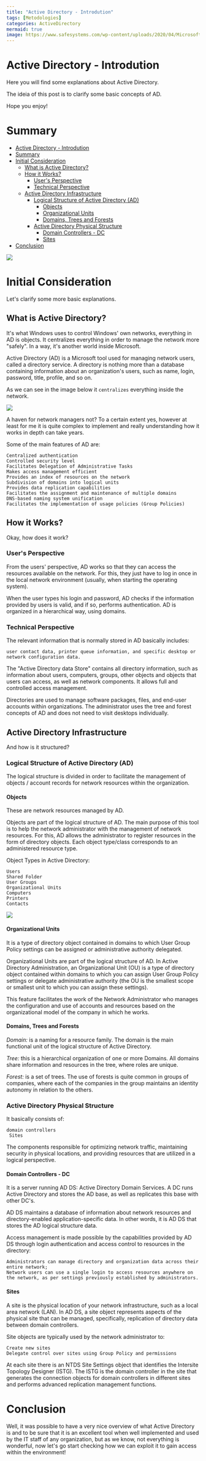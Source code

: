 ```yaml
---
title: "Active Directory - Introdution"
tags: [Metodologies]
categories: ActiveDirectory
mermaid: true
image: https://www.safesystems.com/wp-content/uploads/2020/04/Microsofts-LDAP-Security-Update-and-the-Impact-on-Financial-Institutions-Today-Header-Blog-Image.png
---
```


# Active Directory - Introdution

Here you will find some explanations about Active Directory.

The ideia of this post is to clarify some basic concepts of AD.

Hope you enjoy!

# Summary

- [Active Directory - Introdution](#active-directory---introdution)
- [Summary](#summary)
- [Initial Consideration](#initial-consideration)
  - [What is Active Directory?](#what-is-active-directory)
  - [How it Works?](#how-it-works)
    - [User's Perspective](#users-perspective)
    - [Technical Perspective](#technical-perspective)
  - [Active Directory Infrastructure](#active-directory-infrastructure)
    - [Logical Structure of Active Directory (AD)](#logical-structure-of-active-directory-ad)
      - [Objects](#objects)
      - [Organizational Units](#organizational-units)
      - [Domains, Trees and Forests](#domains-trees-and-forests)
    - [Active Directory Physical Structure](#active-directory-physical-structure)
      - [Domain Controllers - DC](#domain-controllers---dc)
      - [Sites](#sites)
- [Conclusion](#conclusion)

![](https://0x4rt3mis.github.io/assets/img/active-intro/active.png)

# Initial Consideration

Let's clarify some more basic explanations.

## What is Active Directory?

It's what Windows uses to control Windows' own networks, everything in AD is objects. It centralizes everything in order to manage the network more "safely". In a way, it's another world inside Microsoft.

Active Directory (AD) is a Microsoft tool used for managing network users, called a directory service. A directory is nothing more than a database containing information about an organization's users, such as name, login, password, title, profile, and so on.

As we can see in the image below it `centralizes` everything inside the network.

![](https://0x4rt3mis.github.io/assets/img/active-intro/active1.png)

A haven for network managers not? To a certain extent yes, however at least for me it is quite complex to implement and really understanding how it works in depth can take years.

Some of the main features of AD are:

```
Centralized authentication
Controlled security level
Facilitates Delegation of Administrative Tasks
Makes access management efficient
Provides an index of resources on the network
Subdivision of domains into logical units
Provides data replication capabilities
Facilitates the assignment and maintenance of multiple domains
DNS-based naming system unification
Facilitates the implementation of usage policies (Group Policies)
```

## How it Works?

Okay, how does it work?

### User's Perspective

From the users' perspective, AD works so that they can access the resources available on the network. For this, they just have to log in once in the local network environment (usually, when starting the operating system).

When the user types his login and password, AD checks if the information provided by users is valid, and if so, performs authentication. AD is organized in a hierarchical way, using domains.

### Technical Perspective

The relevant information that is normally stored in AD basically includes:

```
user contact data, printer queue information, and specific desktop or network configuration data.
```

The "Active Directory data Store" contains all directory information, such as information about users, computers, groups, other objects and objects that users can access, as well as network components. It allows full and controlled access management.

Directories are used to manage software packages, files, and end-user accounts within organizations. The administrator uses the tree and forest concepts of AD and does not need to visit desktops individually.

## Active Directory Infrastructure

And how is it structured?

### Logical Structure of Active Directory (AD)

The logical structure is divided in order to facilitate the management of objects / account records for network resources within the organization.

#### Objects

These are network resources managed by AD.

Objects are part of the logical structure of AD. The main purpose of this tool is to help the network administrator with the management of network resources. For this, AD allows the administrator to register resources in the form of directory objects. Each object type/class corresponds to an administered resource type.

Object Types in Active Directory:

```
Users
Shared Folder
User Groups
Organizational Units
Computers
Printers
Contacts
```

![](https://0x4rt3mis.github.io/assets/img/active-intro/active2.png)

#### Organizational Units

It is a type of directory object contained in domains to which User Group Policy settings can be assigned or administrative authority delegated.

Organizational Units are part of the logical structure of AD. In Active Directory Administration, an Organizational Unit (OU) is a type of directory object contained within domains to which you can assign User Group Policy settings or delegate administrative authority (the OU is the smallest scope or smallest unit to which you can assign these settings).

This feature facilitates the work of the Network Administrator who manages the configuration and use of accounts and resources based on the organizational model of the company in which he works.

#### Domains, Trees and Forests

*Domain:* is a naming for a resource family. The domain is the main functional unit of the logical structure of Active Directory.

*Tree:* this is a hierarchical organization of one or more Domains. All domains share information and resources in the tree, where roles are unique.

*Forest:* is a set of trees. The use of forests is quite common in groups of companies, where each of the companies in the group maintains an identity autonomy in relation to the others.

### Active Directory Physical Structure

It basically consists of:

```
domain controllers
 Sites
```

The components responsible for optimizing network traffic, maintaining security in physical locations, and providing resources that are utilized in a logical perspective.

#### Domain Controllers - DC

It is a server running AD DS: Active Directory Domain Services. A DC runs Active Directory and stores the AD base, as well as replicates this base with other DC's.

AD DS maintains a database of information about network resources and directory-enabled application-specific data. In other words, it is AD DS that stores the AD logical structure data.

Access management is made possible by the capabilities provided by AD DS through login authentication and access control to resources in the directory:

```
Administrators can manage directory and organization data across their entire network;
Network users can use a single login to access resources anywhere on the network, as per settings previously established by administrators.
```

#### Sites

A site is the physical location of your network infrastructure, such as a local area network (LAN). In AD DS, a site object represents aspects of the physical site that can be managed, specifically, replication of directory data between domain controllers.

Site objects are typically used by the network administrator to:

```
Create new sites
Delegate control over sites using Group Policy and permissions
```

At each site there is an NTDS Site Settings object that identifies the Intersite Topology Designer (ISTG). The ISTG is the domain controller in the site that generates the connection objects for domain controllers in different sites and performs advanced replication management functions.

# Conclusion

Well, it was possible to have a very nice overview of what Active Directory is and to be sure that it is an excellent tool when well implemented and used by the IT staff of any organization, but as we know, not everything is wonderful, now let's go start checking how we can exploit it to gain access within the environment!